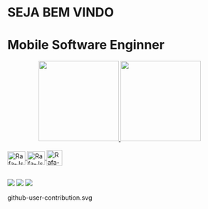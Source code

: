 # SEJA BEM VINDO
# Mobile Software Enginner
          
<div align="center">
  <a href="https://github.com/Lukazi19">
  <img height="180em" src="https://github-readme-stats.vercel.app/api?username=Lukazi19&show_icons=true&theme=transparent&include_all_commits=true&count_private=true"/>
  <img height="180em" src="https://github-readme-stats.vercel.app/api/top-langs/?username=Lukazi19&layout=compact&langs_count=7&theme=transparent"/>
</div>
  
 <div style="display: inline_block"><br>
    <img align="center" alt="Rafa-Js" height="30" width="40" src="https://cdn.jsdelivr.net/gh/devicons/devicon/icons/vscode/vscode-original.svg"/>
    <img align="center" alt="Rafa-Js" height="30" width="40" src="https://cdn.jsdelivr.net/gh/devicons/devicon/icons/flutter/flutter-original.svg"/>
    <img align="center" alt="Rafa-Js" height="35" width="35" src="https://cdn.jsdelivr.net/gh/devicons/devicon/icons/dart/dart-original.svg"/>
</div>
  
  ##
 
<div> 
<a href="https://www.instagram.com/luk4zi7/" target="_blank"><img src="https://img.shields.io/badge/-Instagram-%23E4405F?style=for-the-badge&logo=instagram&logoColor=white" target="_blank"></a>
<a href = "mailto:lucasflorencio876@gmail.com"><img src="https://img.shields.io/badge/-Gmail-%23333?style=for-the-badge&logo=gmail&logoColor=white" target="_blank"></a>
<a href="https://www.linkedin.com/in/lucas-florencio-91864b222" target="_blank"><img src="https://img.shields.io/badge/-LinkedIn-%230077B5?style=for-the-badge&logo=linkedin&logoColor=white" target="_blank"></a>
          
      
github-user-contribution.svg
